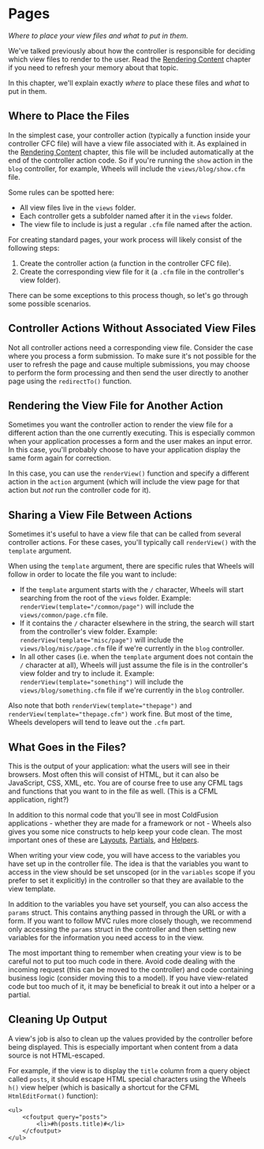 # Pages

*Where to place your view files and what to put in them.*

We've talked previously about how the controller is responsible for deciding which view files to render 
to the user. Read the [Rendering Content][1] chapter if you need to refresh your memory about that 
topic.

In this chapter, we'll explain exactly _where_ to place these files and _what_ to put in them.

## Where to Place the Files

In the simplest case, your controller action (typically a function inside your controller CFC file) will 
have a view file associated with it. As explained in the [Rendering Content][1] chapter, this file will 
be included automatically at the end of the controller action code. So if you're running the `show` 
action in the `blog` controller, for example, Wheels will include the `views/blog/show.cfm` file.

Some rules can be spotted here:

  * All view files live in the `views` folder.
  * Each controller gets a subfolder named after it in the `views` folder.
  * The view file to include is just a regular `.cfm` file named after the action.

For creating standard pages, your work process will likely consist of the following steps:

  1. Create the controller action (a function in the controller CFC file).
  2. Create the corresponding view file for it (a `.cfm` file in the controller's view folder).

There can be some exceptions to this process though, so let's go through some possible scenarios.

## Controller Actions Without Associated View Files

Not all controller actions need a corresponding view file. Consider the case where you process a form 
submission. To make sure it's not possible for the user to refresh the page and cause multiple 
submissions, you may choose to perform the form processing and then send the user directly to another 
page using the `redirectTo()` function.

## Rendering the View File for Another Action

Sometimes you want the controller action to render the view file for a different action than the one 
currently executing. This is especially common when your application processes a form and the user makes 
an input error. In this case, you'll probably choose to have your application display the same form 
again for correction.

In this case, you can use the `renderView()` function and specify a different action in the `action` 
argument (which will include the view page for that action but *not* run the controller code for it).

## Sharing a View File Between Actions

Sometimes it's useful to have a view file that can be called from several controller actions. For these 
cases, you'll typically call `renderView()` with the `template` argument.

When using the `template` argument, there are specific rules that Wheels will follow in order to locate 
the file you want to include:

  * If the `template` argument starts with the `/` character, Wheels will start searching from the root 
  of the `views` folder. Example: `renderView(template="/common/page")` will include the 
  `views/common/page.cfm` file.
  * If it contains the `/` character elsewhere in the string, the search will start from the 
  controller's view folder. Example: `renderView(template="misc/page")` will include the 
  `views/blog/misc/page.cfm` file if we're currently in the `blog` controller.
  * In all other cases (i.e. when the `template` argument does not contain the `/` character at all), 
  Wheels will just assume the file is in the controller's view folder and try to include it. Example: 
  `renderView(template="something")` will include the `views/blog/something.cfm` file if we're currently 
  in the `blog` controller.

Also note that both `renderView(template="thepage")` and `renderView(template="thepage.cfm")` work fine. 
But most of the time, Wheels developers will tend to leave out the `.cfm` part.

## What Goes in the Files?

This is the output of your application: what the users will see in their browsers. Most often this will 
consist of HTML, but it can also be JavaScript, CSS, XML, etc. You are of course free to use any CFML 
tags and functions that you want to in the file as well. (This is a CFML application, right?)

In addition to this normal code that you'll see in most ColdFusion applications - whether they are made 
for a framework or not - Wheels also gives you some nice constructs to help keep your code clean. The 
most important ones of these are [Layouts][2], [Partials][3], and [Helpers][4].

When writing your view code, you will have access to the variables you have set up in the controller 
file. The idea is that the variables you want to access in the view should be set unscoped (or in the 
`variables` scope if you prefer to set it explicitly) in the controller so that they are available to 
the view template.

In addition to the variables you have set yourself, you can also access the `params` struct. This 
contains anything passed in through the URL or with a form. If you want to follow MVC rules more closely 
though, we recommend only accessing the `params` struct in the controller and then setting new variables 
for the information you need access to in the view.

The most important thing to remember when creating your view is to be careful not to put too much code 
in there. Avoid code dealing with the incoming request (this can be moved to the controller) and code 
containing business logic (consider moving this to a model). If you have view-related code but too much 
of it, it may be beneficial to break it out into a helper or a partial.

## Cleaning Up Output

A view's job is also to clean up the values provided by the controller before being displayed. This is 
especially important when content from a data source is not HTML-escaped.

For example, if the view is to display the `title` column from a query object called `posts`, it should 
escape HTML special characters using the Wheels `h()` view helper (which is basically a shortcut for the 
CFML `HtmlEditFormat()` function):

	<ul>
		<cfoutput query="posts">
			<li>#h(posts.title)#</li>
		</cfoutput>
	</ul>

[1]: ../03%20Handling%20Requests%20with%20Controllers/02%20Rendering%20Content.md
[2]: 04%20Using%20Layouts.md
[3]: 02%20Partials.md
[4]: 08%20Creating%20Your%20Own%20View%20Helpers.md